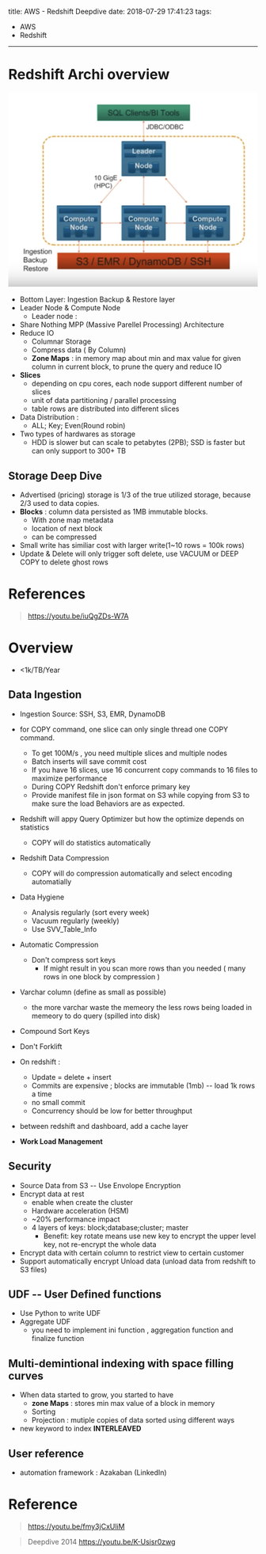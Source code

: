title: AWS - Redshift Deepdive
date: 2018-07-29 17:41:23
tags:
- AWS
- Redshift
---


# Redshift Archi overview

![Redshift Cluster Archi ](https://github.com/racheliurui/markdown/blob/master/Trending/AWS/images/023_RedShiftClusterArchi.png?raw=true)

* Bottom Layer: Ingestion Backup & Restore layer
* Leader Node & Compute Node
  * Leader node :
* Share Nothing MPP (Massive Parellel Processing) Architecture
* Reduce IO
  * Columnar Storage
  * Compress data  ( By Column)
  * __Zone Maps__ : in memory map about min and max value for given column in current block, to prune the query and reduce IO
* __Slices__
  * depending on cpu cores, each node support different number of slices
  * unit of data partitioning / parallel processing
  * table rows are distributed into different slices
* Data Distribution :
  * ALL; Key; Even(Round robin)
* Two types of hardwares as storage
  * HDD is slower but can scale to petabytes (2PB); SSD is faster but can only support to 300+ TB

## Storage Deep Dive

* Advertised (pricing) storage is 1/3 of the true utilized storage, because 2/3 used to data copies.
* __Blocks__ : column data persisted as 1MB immutable blocks.
    * With zone map metadata
    * location of next block
    * can be compressed
* Small write has similiar cost with larger write(1~10 rows = 100k rows)
* Update & Delete will only trigger soft delete, use VACUUM or DEEP COPY to delete ghost rows


# References
> https://youtu.be/iuQgZDs-W7A

# Overview

* <1k/TB/Year

## Data Ingestion

* Ingestion Source: SSH, S3, EMR, DynamoDB
* for COPY command, one slice can only single thread one COPY command.
  * To get 100M/s , you need multiple slices and multiple nodes
  * Batch inserts will save commit cost
  * If you have 16 slices, use 16 concurrent copy commands to 16 files to maximize performance
  * During COPY Redshift don't enforce primary key
  * Provide manifest file in json format on S3 while copying from S3 to make sure the load Behaviors are as expected.
* Redshift will appy Query Optimizer but how the optimize depends on statistics
  * COPY will do statistics automatically
* Redshift Data Compression
  * COPY will do compression automatically and select encoding automatially
* Data Hygiene
  * Analysis regularly (sort every week)
  * Vacuum regularly (weekly)
  * Use SVV_Table_Info
* Automatic Compression
  * Don't compress sort keys
    * If might result in you scan more rows than you needed ( many rows in one block by compression )
* Varchar column (define as small as possible)
  * the more varchar waste the memeory the less rows being loaded in memeory to do query (spilled into disk)

* Compound Sort Keys

* Don't Forklift

* On redshift :
  * Update = delete + insert
  * Commits are expensive ; blocks are immutable (1mb) -- load 1k rows a time
  * no small commit
  * Concurrency should be low for better throughput
* between redshift and dashboard, add a cache layer

* __Work Load Management__

## Security

* Source Data from S3 -- Use Envolope Encryption
* Encrypt data at rest
   * enable when create the cluster
   * Hardware acceleration (HSM)
   * ~20% performance impact
   * 4 layers of keys: block;database;cluster; master
     * Benefit: key rotate means use new key to encrypt the upper level key, not re-encrypt the whole data
* Encrypt data with certain column to restrict view to certain customer
* Support automatically encrypt Unload data (unload data from redshift to S3 files)

## UDF -- User Defined functions

* Use Python to write UDF
* Aggregate UDF
   * you need to implement ini function , aggregation function and finalize function

## Multi-demintional indexing with space filling curves

* When data started to grow, you started to have
  * __zone Maps__ : stores min max value of a block in memory
  * Sorting
  * Projection : mutiple copies of data sorted using different ways
* new keyword to index __INTERLEAVED__


## User reference

* automation framework : Azakaban (LinkedIn)


# Reference

> https://youtu.be/fmy3jCxUliM

> Deepdive 2014
> https://youtu.be/K-Usisr0zwg

